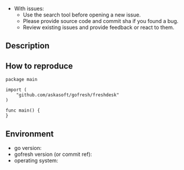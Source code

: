 - With issues:
  - Use the search tool before opening a new issue.
  - Please provide source code and commit sha if you found a bug.
  - Review existing issues and provide feedback or react to them.

## Description

<!-- Description of a problem -->

## How to reproduce

<!-- The smallest possible code example to show the problem that can be compiled, like -->
```
package main

import (
	"github.com/askasoft/gofresh/freshdesk"
)

func main() {
}
```

## Environment

- go version:
- gofresh version (or commit ref):
- operating system:
